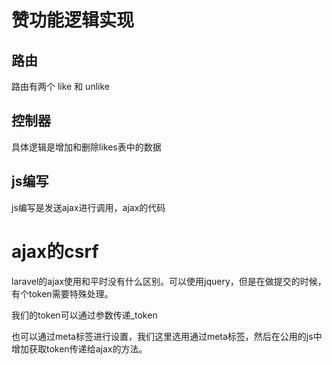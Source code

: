 # 赞功能逻辑实现

## 路由

路由有两个 like 和 unlike

## 控制器

具体逻辑是增加和删除likes表中的数据

## js编写

js编写是发送ajax进行调用，ajax的代码

# ajax的csrf

laravel的ajax使用和平时没有什么区别。可以使用jquery，但是在做提交的时候，有个token需要特殊处理。

我们的token可以通过参数传递_token

也可以通过meta标签进行设置，我们这里选用通过meta标签，然后在公用的js中增加获取token传递给ajax的方法。
